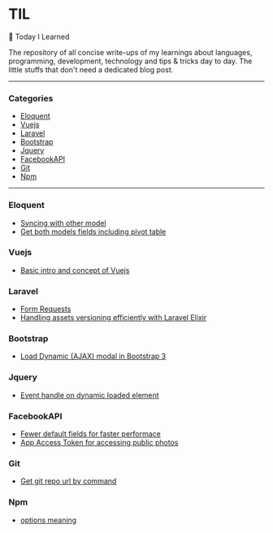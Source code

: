 # TIL
:pencil: Today I Learned

The repository of all concise write-ups of my learnings about languages, programming, development, technology and tips & tricks day to day. The little stuffs that don't need a dedicated blog post.

---

### Categories
* [Eloquent](#eloquent)
* [Vuejs](#vuejs)
* [Laravel](#laravel)
* [Bootstrap](#bootstrap)
* [Jquery](#jquery)
* [FacebookAPI](#facebookapi)
* [Git](#git)
* [Npm](#npm)

---

### Eloquent

- [Syncing with other model](eloquent/syncing-with-other-model.md)
- [Get both models fields including pivot table](eloquent/get-both-models-fields.md)

### Vuejs

- [Basic intro and concept of Vuejs](vuejs/basic-intro-concept-vuejs.md)

### Laravel
- [Form Requests](laravel/requests.md)
- [Handling assets versioning efficiently with Laravel Elixir](laravel/handling-assets-versioning-with-elixir.md)

### Bootstrap
- [Load Dynamic (AJAX) modal in Bootstrap 3](bootstrap/load-dynamic-modal-bootstrap.md)

### Jquery
- [Event handle on dynamic loaded element](jquery/event-handle-dynamic-loaded-element.md)

### FacebookAPI
- [Fewer default fields for faster performace](facebookapi/fewer-default-fields-for-faster-performance.md)
- [App Access Token for accessing public photos](facebookapi/app-access-token-for-accessing-public-photos.md)

### Git
- [Get git repo url by command](git/get-git-repo-url.md)

### Npm
- [options meaning](npm/options-meaning.md)
